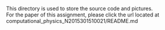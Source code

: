 This directory is used to store the source code and pictures.\
For the paper of this assignment, please click the url located at\
computational_physics_N2015301510021/README.md
